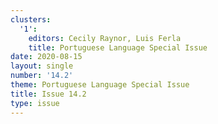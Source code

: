 ```yaml
---
clusters:
  '1':
    editors: Cecily Raynor, Luis Ferla
    title: Portuguese Language Special Issue
date: 2020-08-15
layout: single
number: '14.2'
theme: Portuguese Language Special Issue
title: Issue 14.2
type: issue
---
```


